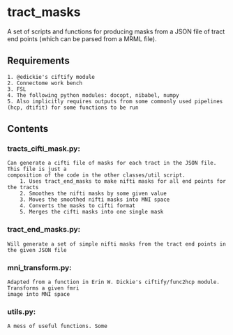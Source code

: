 # tract_masks
A set of scripts and functions for producing masks from a JSON file of tract end points (which can be parsed from a MRML file).

## Requirements
	1. @edickie's ciftify module
	2. Connectome work bench
	3. FSL
	4. The following python modules: docopt, nibabel, numpy
	5. Also implicitly requires outputs from some commonly used pipelines (hcp, dtifit) for some functions to be run

## Contents

### tracts_cifti_mask.py:
	Can generate a cifti file of masks for each tract in the JSON file. This file is just a
	composition of the code in the other classes/util script.
		1. Uses tract_end_masks to make nifti masks for all end points for the tracts
		2. Smoothes the nifti masks by some given value
		3. Moves the smoothed nifti masks into MNI space
		4. Converts the masks to cifti format
		5. Merges the cifti masks into one single mask

### tract_end_masks.py:
	Will generate a set of simple nifti masks from the tract end points in the given JSON file

### mni_transform.py:
	Adapted from a function in Erin W. Dickie's ciftify/func2hcp module. Transforms a given fmri
	image into MNI space

### utils.py:
	A mess of useful functions. Some 

